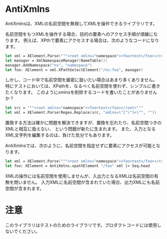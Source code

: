 AntiXmlns
=========

AntiXmlnsは、XMLの名前空間を無視してXMLを操作できるライブラリです。

名前空間をもつXMLを操作する場合、目的の要素へのアクセス手順が煩雑になります。
例えば、XPthで要素にアクセスする場合は、次のようなコードになります。
```fsharp
let xml = XElement.Parse("""<root xmlns="namespace"><foo>text</foo></root>""")
let manager = XmlNamespaceManager(NameTable())
manager.AddNamespace("ns", "namespace")
let foo: XElement = xml.XPathSelectElement("/ns:foo", manager)
```

しかし、コード中で名前空間を厳密に扱いたい場合はあまり多くありません。
特にテストにおいては、XPathを、なるべく名前空間を使わず、シンプルに書きたくなります。
このようにxmlnsを削除するコードを書いたことがありませんか？
```fsharp
let src = """<root xmlns="namespace"><foo>text</foo></root>"""
let xml = XElement.Parse(Regex.Replace(src, "xmlns=\"[^\"]+\"", ""))
```
置換する方法は確かに問題を解決できますが、置換を忘れたり、名前空間つきのXMLと相互に扱えない、
という問題が新たに生まれます。
また、入力となるXML文字列を編集するのは、負けた気分でもあります。

AntiXmlnsでは、次のように、名前空間を指定せずに要素にアクセスが可能となります。
```fsharp
let xml = XElement.Parse("""<root xmlns="namespace"><foo>text</foo></root>""")
let foo: XElement = AntiXmlns.xpathElement "/foo" xml |> Seq.head
```

XMLの操作には名前空間を使用しませんが、入出力となるXMLは名前空間の有無を問いません。
入力XMLに名前空間が含まれていた場合、出力XMLにも名前空間が含まれます。

注意
====

このライブラリはテストのためのライブラリです。プロダクトコードには使用しないでください。
